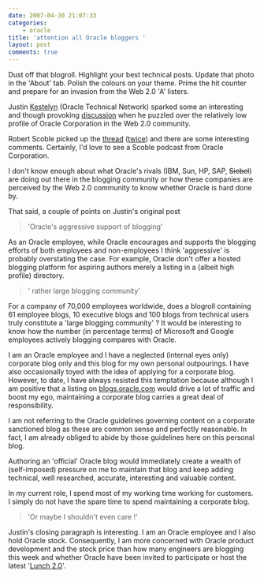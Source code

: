 ```yaml
---
date: 2007-04-30 21:07:33
categories:
    - oracle
title: 'attention all Oracle bloggers '
layout: post
comments: true
---
```

Dust off that blogroll. Highlight your best technical posts. Update that
photo in the 'About' tab. Polish the colours on your theme. Prime the
hit counter and prepare for an invasion from the Web 2.0 'A' listers.

Justin [Kestelyn](http://blogs.oracle.com/otn/) (Oracle Technical
Network) sparked some an interesting and though provoking
[discussion](http://blogs.oracle.com/otn/2007/04/26#a439) when he
puzzled over the relatively low profile of Oracle Corporation in the Web
2.0 community.

Robert Scoble picked up the
[thread](http://scobleizer.com/2007/04/26/oracle-cant-get-blogging-respect/)
([twice](http://scobleizer.com/2007/04/27/note-to-oracle-not-me/)) and
there are some interesting comments. Certainly, I'd love to see a Scoble
podcast from Oracle Corporation.

I don't know enough about what Oracle's rivals (IBM, Sun, HP, SAP,
~~Siebel~~) are doing out there in the blogging community or how these
companies are perceived by the Web 2.0 community to know whether Oracle
is hard done by.

That said, a couple of points on Justin's original post

> 'Oracle's aggressive support of blogging'

As an Oracle employee, while Oracle encourages and supports the blogging
efforts of both employees and non-employees I think 'aggressive' is
probably overstating the case. For example, Oracle don't offer a hosted
blogging platform for aspiring authors merely a listing in a (albeit
high profile) directory.
> ' rather large blogging community'

For a company of 70,000 employees worldwide, does a blogroll containing
61 employee blogs, 10 executive blogs and 100 blogs from technical users
truly constitute a 'large blogging community' ?
It would be interesting to know how the number (in percentage terms) of
Microsoft and Google employees actively blogging compares with Oracle.

I am an Oracle employee and I have a neglected (internal eyes only)
corporate blog only and this blog for my own personal outpourings. I
have also occasionally toyed with the idea of applying for a corporate
blog. However, to date, I have always resisted this temptation because
although I am positive that a listing on
[blogs.oracle.com](http://blogs.oracle.com/) would drive a lot of
traffic and boost my ego, maintaining a corporate blog carries a great
deal of responsibility.

I am not referring to the Oracle guidelines governing content on a
corporate sanctioned blog as these are common sense and perfectly
reasonable. In fact, I am already obliged to abide by those guidelines
here on this personal blog.

Authoring an 'official' Oracle blog would immediately create a wealth of
(self-imposed) pressure on me to maintain that blog and keep adding
technical, well researched, accurate, interesting and valuable content.

In my current role, I spend most of my working time working for
customers. I simply do not have the spare time to spend maintaining a
corporate blog.

> 'Or maybe I shouldn't even care !'

Justin's closing paragraph is interesting. I am an Oracle employee and I
also hold Oracle stock. Consequently, I am more concerned with Oracle
product development and the stock price than how many engineers are
blogging this week and whether Oracle have been invited to participate
or host the latest
'[Lunch 2.0](http://www.web-strategist.com/blog/2007/04/27/dear-oracle-bloggers-host-a-lunch-20/)'.
